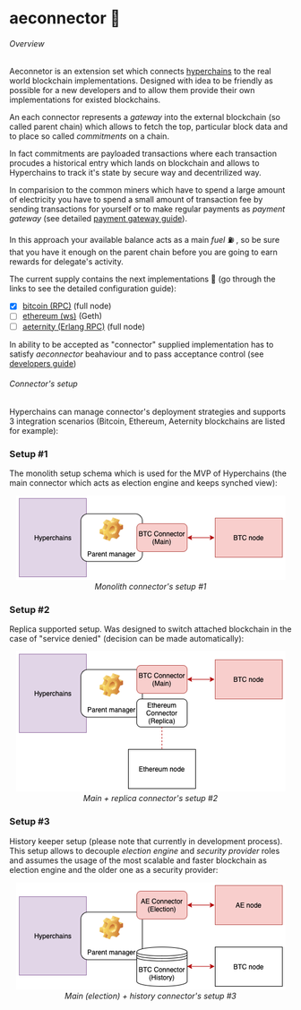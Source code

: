 # aeconnector 🔌
###### Overview

Aeconnetor is an extension set which connects [hyperchains](https://github.com/aeternity/hyperchains-whitepaper) to the real world blockchain implementations. 
Designed with idea to be friendly as possible for a new developers and to allow them provide their own implementations for existed blockchains. 

An each connector represents a *gateway* into the external blockchain (so called parent chain) which allows to fetch the top, particular block data and to place so called *commitments* on a chain.

In fact commitments are payloaded transactions where each transaction procudes a historical entry which lands on blockchain and allows to Hyperchains to track it's state by secure way and decentrilized way. 

In comparision to the common miners which have to spend a large amount of electricity you have to spend a small amount of transaction fee by sending transactions for yourself or to make regular payments as *payment gateway* (see detailed [payment gateway guide](https://github.com/aeternity/aeconnector/wiki/Payment-gateway)).

In this approach your available balance acts as a main *fuel* ⛽️ , so be sure that you have it enough on the parent chain before you are going to earn rewards for delegate's activity. 

The current supply contains the next implementations 🔌 (go through the links to see the detailed configuration guide):

- [x] [bitcoin (RPC)](https://github.com/aeternity/aeconnector/wiki/Bitcoin-connector) (full node)
- [ ] [ethereum (ws)](https://github.com/aeternity/aeconnector/wiki/Ethereum-connector) (Geth)
- [ ] [aeternity (Erlang RPC)](https://github.com/aeternity/aeconnector/wiki/Aeternity-connector) (full node)

In ability to be accepted as "connector" supplied implementation has to satisfy *aeconnector* beahaviour and to pass acceptance control (see [developers guide](https://github.com/aeternity/aeconnector/wiki/Developers-guide))

###### Connector's setup 

Hyperchains can manage connector's deployment strategies and supports 3 integration scenarios (Bitcoin, Ethereum, Aeternity blockchains are listed for example):

### Setup #1

The monolith setup schema which is used for the MVP of Hyperchains (the main connector which acts as election engine and keeps synched view):   

<p align="center">
  <img src="/doc/src/HyperchainsConnectorsMain.png">
  <br>
    <em>Monolith connector's setup #1 </em>
</p>

### Setup #2
 
Replica supported setup. Was designed to switch attached blockchain in the case of "service denied" (decision can be made automatically): 

<p align="center">
  <img src="/doc/src/HyperchainsConnectorsMainReplica.png">
  <br>
    <em>Main + replica connector's setup #2 </em>
</p>

### Setup #3

History keeper setup (please note that currently in development process). This setup allows to decouple *election engine* and *security provider* roles and assumes the usage of the most scalable and faster blockchain as election engine and the older one as a security provider:

<p align="center">
  <img src="/doc/src/HyperchainsConnectorsElectionHistory.png">
  <br>
    <em>Main (election) + history connector's setup #3 </em>
</p>






